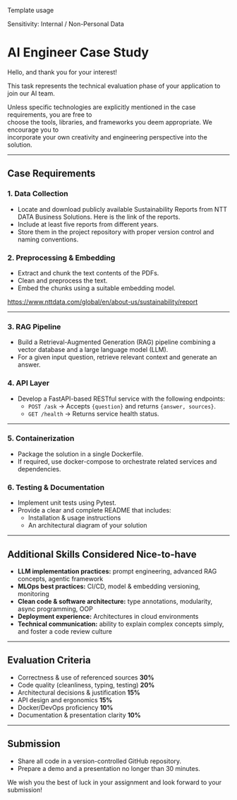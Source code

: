 Template usage

Sensitivity: Internal / Non-Personal Data

# AI Engineer Case Study

Hello, and thank you for your interest!

This task represents the technical evaluation phase of your application to join our AI team.

Unless specific technologies are explicitly mentioned in the case requirements, you are free to  
choose the tools, libraries, and frameworks you deem appropriate. We encourage you to  
incorporate your own creativity and engineering perspective into the solution.

---

## Case Requirements

### 1. Data Collection

- Locate and download publicly available Sustainability Reports from NTT DATA Business Solutions. Here is the link of the reports.
- Include at least five reports from different years.
- Store them in the project repository with proper version control and naming conventions.

### 2. Preprocessing & Embedding

- Extract and chunk the text contents of the PDFs.
- Clean and preprocess the text.
- Embed the chunks using a suitable embedding model.

https://www.nttdata.com/global/en/about-us/sustainability/report

---

### 3. RAG Pipeline

- Build a Retrieval-Augmented Generation (RAG) pipeline combining a vector database and a large language model (LLM).
- For a given input question, retrieve relevant context and generate an answer.

### 4. API Layer

- Develop a FastAPI-based RESTful service with the following endpoints:
    - `POST /ask` → Accepts `{question}` and returns `{answer, sources}`.
    - `GET /health` → Returns service health status.

---

### 5. Containerization

- Package the solution in a single Dockerfile.
- If required, use docker-compose to orchestrate related services and dependencies.

### 6. Testing & Documentation

- Implement unit tests using Pytest.
- Provide a clear and complete README that includes:
    - Installation & usage instructions
    - An architectural diagram of your solution

---

## Additional Skills Considered Nice-to-have

- **LLM implementation practices:** prompt engineering, advanced RAG concepts, agentic framework
- **MLOps best practices:** CI/CD, model & embedding versioning, monitoring
- **Clean code & software architecture:** type annotations, modularity, async programming, OOP
- **Deployment experience:** Architectures in cloud environments
- **Technical communication:** ability to explain complex concepts simply, and foster a code review culture

---

## Evaluation Criteria

- Correctness & use of referenced sources **30%**
- Code quality (cleanliness, typing, testing) **20%**
- Architectural decisions & justification **15%**
- API design and ergonomics **15%**
- Docker/DevOps proficiency **10%**
- Documentation & presentation clarity **10%**

---

## Submission

- Share all code in a version-controlled GitHub repository.
- Prepare a demo and a presentation no longer than 30 minutes.

We wish you the best of luck in your assignment and look forward to your submission!

